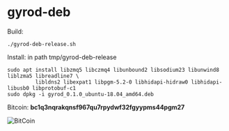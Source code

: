 # gyrod-deb

Build:
```
./gyrod-deb-release.sh
```

Install:
in path tmp/gyrod-deb-release
```
sudo apt install libzmq5 libczmq4 libunbound2 libsodium23 libunwind8 liblzma5 libreadline7 \
         libldns2 libexpat1 libpgm-5.2-0 libhidapi-hidraw0 libhidapi-libusb0 libprotobuf-c1
sudo dpkg -i gyrod_0.1.0_ubuntu-18.04_amd64.deb
```

Bitcoin: **bc1q3nqrakqnsf967qu7rpydwf32fgyypms44pgm27**

![BitCoin](https://staroy.github.io/bc1q3nqrakqnsf967qu7rpydwf32fgyypms44pgm27.png)
